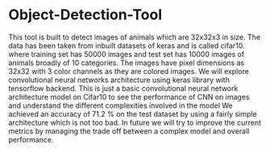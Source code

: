 # Object-Detection-Tool
This tool is built to detect images of animals which are 32x32x3 in size. The data has been taken from inbuilt datasets of keras and is called cifar10.
where training set has 50000 images and test set has 10000 images of animals broadly of 10 categories.
The images have pixel dimensions as 32x32 with 3 color channels as they are colored images. 
We will explore convolutional neural networks architecture using keras library with tensorflow backend.
This is just a basic convolutional neural network architecture model on Cifar10 to see the performance of CNN on images and understand the different complexities involved in the model
We achieved an accuracy of 71.2 % on the test dataset by using a fairly simple architecture which is not too bad.
In future we will try to improve the current metrics by managing the trade off between a complex model and overall performance.
